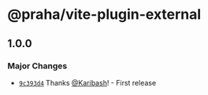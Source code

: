 # @praha/vite-plugin-external

## 1.0.0

### Major Changes

- [`9c393d4`](https://github.com/praha-inc/vite-plugin-external/commit/9c393d4a289ab885c7e385bcd0a607eb30cee6dc) Thanks [@Karibash](https://github.com/Karibash)! - First release
